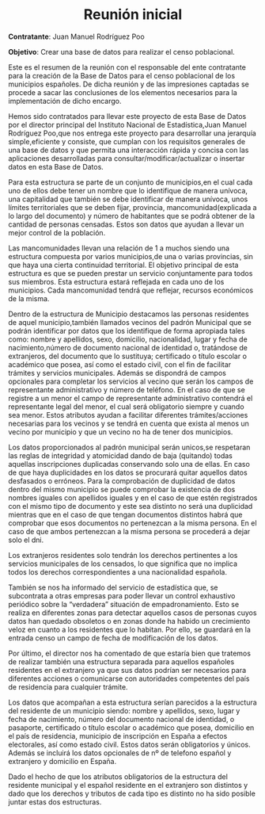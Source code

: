 <center> <h1> Reunión inicial </h1></center>

**Contratante**: Juan Manuel Rodríguez Poo

**Objetivo**: Crear una base de datos para realizar el censo poblacional.

Este es el resumen de la reunión con el responsable del ente contratante para la creación de la Base de Datos para el censo poblacional de los municipios españoles. De dicha reunión y de las impresiones captadas se procede a sacar las conclusiones de los elementos necesarios para la implementación de dicho encargo.

Hemos sido contratados para llevar este proyecto de esta Base de Datos por el director principal del Instituto Nacional de Estadística,Juan Manuel Rodríguez Poo,que nos entrega este proyecto para desarrollar una jerarquía simple,eficiente y consiste, que cumplan con los requisitos generales de una base de datos y que permita una interacción rápida y concisa con las aplicaciones desarrolladas para consultar/modificar/actualizar o insertar datos en esta Base de Datos.

Para esta estructura se parte de un conjunto de municipios,en el cual cada uno de ellos debe tener un nombre que lo identifique de manera unívoca, una capitalidad que también se debe identificar de manera unívoca, unos límites territoriales que se deben fijar, provincia, mancomunidad(explicada a lo largo del documento) y número de habitantes que se podrá obtener de la cantidad de personas censadas. Estos son datos que ayudan a llevar un mejor control de la población.

Las mancomunidades llevan una relación de 1 a muchos siendo una estructura compuesta por varios municipios,de una o varias provincias, sin que haya una cierta continuidad territorial. El objetivo principal de esta estructura es que se pueden prestar un servicio conjuntamente para todos sus miembros.
Esta estructura estará reflejada en cada uno de los municipios. Cada mancomunidad tendrá que reflejar, recursos económicos de la misma.

Dentro de la estructura de Municipio destacamos las personas residentes de aquel municipio,también llamados vecinos del padrón Municipal que se podrán identificar por datos que los identifique de forma apropiada tales como: nombre y apellidos, sexo, domicilio, nacionalidad, lugar y fecha de nacimiento,número de documento nacional de identidad o, tratándose de extranjeros, del documento que lo sustituya; certificado o título escolar o académico que posea, así como el estado civil, con el fin de facilitar trámites y servicios municipales. Además se dispondrá de campos opcionales para completar los servicios al vecino que serán los campos de representante administrativo y número de teléfono.
En el caso de que se registre a un menor el campo de representante administrativo contendrá el representante legal del menor, el cual será obligatorio siempre y cuando sea menor.
Estos atributos ayudan a facilitar diferentes trámites/acciones necesarias para los vecinos y se tendrá en cuenta que exista al menos un vecino por municipio y que un vecino no ha de tener dos municipios.

Los datos proporcionados al padrón municipal serán unicos,se respetaran las reglas de integridad y atomicidad dando de baja (quitando) todas aquellas inscripciones duplicadas conservando solo una de ellas. En caso de que haya duplicidades en los datos se procurará quitar aquellos datos desfasados o erróneos. Para la comprobación de duplicidad de datos dentro del mismo municipio se puede comprobar la existencia de dos nombres iguales con apellidos iguales y en el caso de que estén registrados con el mismo tipo de documento y este sea distinto no será una duplicidad mientras que en el caso de que tengan documentos distintos habrá que comprobar que esos documentos no pertenezcan a la misma persona. En el caso de que ambos pertenezcan a la misma persona se procederá a dejar solo el dni.

Los extranjeros residentes solo tendrán los derechos pertinentes a los servicios municipales de los censados, lo que significa que no implica todos los derechos correspondientes a una nacionalidad española.

También se nos ha informado del servicio de estadística que, se  subcontrata a otras empresas para poder llevar un control exhaustivo periódico sobre la “verdadera” situación de empadronamiento. Esto se realiza en diferentes zonas para detectar aquellos casos de personas cuyos datos han quedado obsoletos o en zonas donde ha habido un crecimiento veloz en cuanto a los residentes que lo habitan. Por ello, se guardará en la entrada censo un campo de fecha de modificación de los datos.

Por último, el director nos ha comentado de que estaría bien que tratemos de realizar también una estructura separada para aquellos españoles 	residentes en el extranjero ya que sus datos podrían ser necesarios para diferentes acciones o comunicarse con autoridades competentes del país de residencia para cualquier trámite.

Los datos que acompañan a esta estructura serían parecidos a la estructura del residente de un municipio siendo: nombre y apellidos, sexo, lugar y fecha de nacimiento, número del documento nacional de identidad, o pasaporte, certificado o título escolar o académico que posea, domicilio en el país de residencia, municipio de inscripción en España a efectos electorales, así como estado civil. Estos datos serán obligatorios y únicos. Además se incluirá los datos opcionales de nº de telefono español y extranjero y domicilio en España.

Dado el hecho de que los atributos obligatorios de la estructura del residente municipal y el español residente en el extranjero son distintos y dado que los derechos y tributos de cada tipo es distinto no ha sido posible juntar estas dos estructuras.
